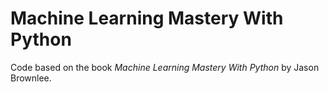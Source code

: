 # Machine Learning Mastery With Python

Code based on the book *Machine Learning Mastery With Python* by Jason Brownlee.

